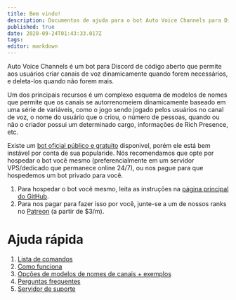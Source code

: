 ```yaml
---
title: Bem vindo!
description: Documentos de ajuda para o bot Auto Voice Channels para Discord 
published: true
date: 2020-09-24T01:43:33.017Z
tags: 
editor: markdown
---
```


Auto Voice Channels é um bot para Discord de código aberto que permite aos usuários criar canais de voz dinamicamente quando forem necessários, e deleta-los quando não forem mais.

Um dos principais recursos é um complexo esquema de modelos de nomes que permite que os canais se autorrenomeiem dinamicamente baseado em uma série de variáveis, como o jogo sendo jogado pelos usuários no canal de voz, o nome do usuário que o criou, o número de pessoas, quando ou não o criador possui um determinado cargo, informações de Rich Presence, etc.

Existe um [bot oficial público e gratuito](https://discordapp.com/api/oauth2/authorize?client_id=479393422705426432&permissions=286280784&scope=bot) disponivel, porém ele está bem instável por conta de sua popularide. Nós recomendamos que opte por hospedar o bot você mesmo (preferencialmente em um servidor VPS/dedicado que permanece online 24/7), ou nos pague para que hospedemos um bot privado para você.

1. Para hospedar o bot você mesmo, leita as instruções na [página principal do GitHub](https://github.com/gregzaal/Auto-Voice-Channels).
2. Para nos pagar para fazer isso por você, junte-se a um de nossos ranks no [Patreon](https://www.patreon.com/pixaal) (a partir de $3/m).
# Ajuda rápida
1. [Lista de comandos](/commands)
1. [Como funciona](/how-it-works)
2. [Opções de modelos de nomes de canais + exemplos](/commands/template)
3. [Perguntas frequentes](/FAQ)
4. [Servidor de suporte](https://discord.io/DotsBotsSupport)